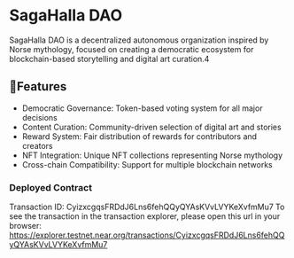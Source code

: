 # SagaHalla DAO
SagaHalla DAO is a decentralized autonomous organization inspired by Norse mythology, focused on creating a democratic ecosystem for blockchain-based storytelling and digital art curation.4

## 🌟Features

- Democratic Governance: Token-based voting system for all major decisions
- Content Curation: Community-driven selection of digital art and stories
- Reward System: Fair distribution of rewards for contributors and creators
- NFT Integration: Unique NFT collections representing Norse mythology
- Cross-chain Compatibility: Support for multiple blockchain networks

### Deployed Contract
Transaction ID: CyizxcgqsFRDdJ6Lns6fehQQyQYAsKVvLVYKeXvfmMu7
To see the transaction in the transaction explorer, please open this url in your browser:
https://explorer.testnet.near.org/transactions/CyizxcgqsFRDdJ6Lns6fehQQyQYAsKVvLVYKeXvfmMu7